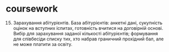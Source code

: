 # coursework

15. Зарахування абітурієнтів. База абітурієнтів: анкетні дані, сукупність
оцінок на вступних іспитах, готовність вчитися на договірній основі. Вибір
для зарахування заданої кількості абітурієнтів; формування для співбесіди
списку тих, хто набрав граничний прохідний бал, але не може платити за
освіту.
